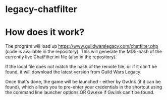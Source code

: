 # legacy-chatfilter

# How does it work?
The program will load up https://www.guildwarslegacy.com/chatfilter.php (code is available in the repository).
This will generate the MD5-hash of the currently live ChatFilter.ini file (also in the repository).

If the local file does not match the hash of the remote file, or if it can't be found, it will download the latest version from Guild Wars Legacy.

Once that's done, the game will be launched - either by Gw.lnk (if it can be found), which allows you to pre-enter your credentials in the shortcut using the command line launcher options OR Gw.exe if Gw.lnk can't be found.
